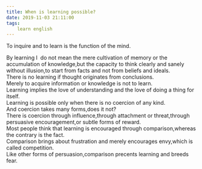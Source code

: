 ```yaml
---
title: When is learning possible?
date: 2019-11-03 21:11:00
tags:
    learn english
---
```

To inquire and to learn is the function of the mind.<div>By learning I&#xA0; do not mean the mere cultivation of memory or the accumulation of knowledge,but the capacity to think clearly and sanely without illusion,to start from facts and not from beliefs and ideals.</div><div>There is no learning if thought originates from conclusions.</div><div>Merely to acquire information or knowledge is not to learn.</div><div>Learning implies the love of understanding and the love of doing a thing for itself.</div><div>Learning is possible only when there is no coercion of any kind.</div><div>And coercion takes many forms,does it not?</div><div>There is coercion through influence,through attachment or threat,through persuasive encouragement,or subtle forms of reward.</div><div>Most people think that learning is encouraged through comparison,whereas the contrary is the fact.</div><div>Comparison brings about frustration and merely encourages envy,which is called competition.</div><div>Like other forms of persuasion,comparison precents learning and breeds fear.</div>